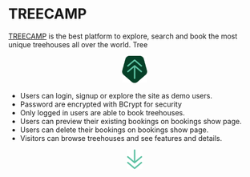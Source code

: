 # TREECAMP

[TREECAMP](https://tree-camp.herokuapp.com/#/ "TeeCamp Homepage") is the best platform to explore, search and book the most unique treehouses all over the world. Tree 


<div align="center">
  <a href="https://tree-camp.herokuapp.com/#/"><img width="50px" src="app/assets/images/tree_camp_logo.png"></a>
</div>



- Users can login, signup or explore the site as demo users.
- Password are encrypted with BCrypt for security 
- Only logged in users are able to book treehouses. 
- Users can preview their existing bookings on bookings show page.
- Users can delete their bookings on bookings show page.
- Visitors can browse treehouses and see features and details.



<div align="center">
  <a href="https://tree-camp.herokuapp.com/#/"><img width="30px" src="app/assets/images/arrow_down.png"></a>
</div>
